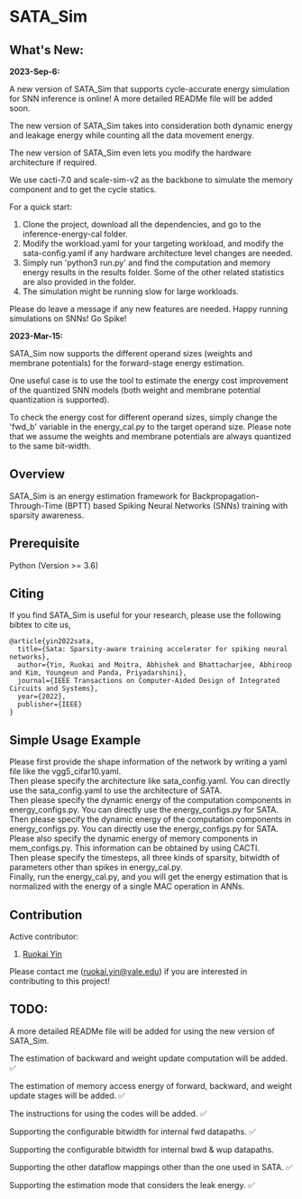 # SATA_Sim

## What's New:

**2023-Sep-6:**

A new version of SATA_Sim that supports cycle-accurate energy simulation for SNN inference is online! A more detailed READMe file will be added soon.

The new version of SATA_Sim takes into consideration both dynamic energy and leakage energy while counting all the data movement energy. 

The new version of SATA_Sim even lets you modify the hardware architecture if required.

We use cacti-7.0 and scale-sim-v2 as the backbone to simulate the memory component and to get the cycle statics.

For a quick start:

1. Clone the project, download all the dependencies, and go to the inference-energy-cal folder.
2. Modify the workload.yaml for your targeting workload, and modify the sata-config.yaml if any hardware architecture level changes are needed.
3. Simply run 'python3 run.py' and find the computation and memory energy results in the results folder. Some of the other related statistics are also provided in the folder.
4. The simulation might be running slow for large workloads.

Please do leave a message if any new features are needed. Happy running simulations on SNNs! Go Spike!


**2023-Mar-15:**

SATA_Sim now supports the different operand sizes (weights and membrane potentials) for the forward-stage energy estimation.

One useful case is to use the tool to estimate the energy cost improvement of the quantized SNN models (both weight and membrane potential quantization is supported).

To check the energy cost for different operand sizes, simply change the 'fwd_b' variable in the energy_cal.py to the target operand size. Please note that we assume the weights and membrane potentials are always quantized to the same bit-width.



## Overview

SATA_Sim is an energy estimation framework for Backpropagation-Through-Time (BPTT) based Spiking Neural Networks (SNNs) training with sparsity awareness.

## Prerequisite

Python (Version >= 3.6)

## Citing
If you find SATA_Sim is useful for your research, please use the following bibtex to cite us,

```
@article{yin2022sata,
  title={Sata: Sparsity-aware training accelerator for spiking neural networks},
  author={Yin, Ruokai and Moitra, Abhishek and Bhattacharjee, Abhiroop and Kim, Youngeun and Panda, Priyadarshini},
  journal={IEEE Transactions on Computer-Aided Design of Integrated Circuits and Systems},
  year={2022},
  publisher={IEEE}
}
```

## Simple Usage Example
<p>Please first provide the shape information of the network by writing a yaml file like the vgg5_cifar10.yaml. <br>
Then please specify the architecture like sata_config.yaml. You can directly use the sata_config.yaml to use the architecture of SATA.<br>
Then please specify the dynamic energy of the computation components in energy_configs.py. You can directly use the energy_configs.py for SATA.<br>
Then please specify the dynamic energy of the computation components in energy_configs.py. You can directly use the energy_configs.py for SATA.<br>
Please also specify the dynamic energy of memory components in mem_configs.py. This information can be obtained by using CACTI.<br>
Then please specify the timesteps, all three kinds of sparsity, bitwidth of parameters other than spikes in energy_cal.py.<br>
Finally, run the energy_cal.py, and you will get the energy estimation that is normalized with the energy of a single MAC operation in ANNs.</p>

## Contribution
Active contributor:
1. [Ruokai Yin](https://ruokaiyin.github.io/)

Please contact me (ruokai.yin@yale.edu) if you are interested in contributing to this project!

## TODO:

A more detailed READMe file will be added for using the new version of SATA_Sim.

The estimation of backward and weight update computation will be added. :white_check_mark:

The estimation of memory access energy of forward, backward, and weight update stages will be added. :white_check_mark:

The instructions for using the codes will be added. :white_check_mark:

Supporting the configurable bitwidth for internal fwd datapaths. :white_check_mark:

Supporting the configurable bitwidth for internal bwd & wup datapaths.

Supporting the other dataflow mappings other than the one used in SATA. :white_check_mark:

Supporting the estimation mode that considers the leak energy. :white_check_mark:
